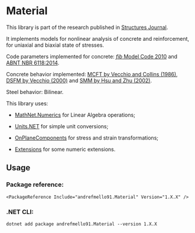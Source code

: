 # Material
This library is part of the research published in [Structures Journal](https://authors.elsevier.com/a/1e1Wj8MoIGt99M).

It implements models for nonlinear analysis of concrete and reinforcement, for uniaxial and biaxial state of stresses.

Code parameters implemented for concrete: [*fib* Model Code 2010](https://www.fib-international.org/publications/fib-bulletins/model-code-2010-final-draft,-volume-1-detail.html) and [ABNT NBR 6118:2014](https://www.abntcatalogo.com.br/norma.aspx?ID=317027).

Concrete behavior implemented: [MCFT by Vecchio and Collins (1986)](https://doi.org/10.14359/12115), [DSFM by Vecchio (2000)](https://doi.org/10.1061/(ASCE)0733-9445(2000)126:9(1070)) and [SMM by Hsu and Zhu (2002)](https://doi.org/10.14359/12115).

Steel behavior: Bilinear.

This library uses:

- [MathNet.Numerics](https://github.com/mathnet/mathnet-numerics) for Linear Algebra operations;

- [Units.NET](https://github.com/angularsen/UnitsNet) for simple unit conversions;

- [OnPlaneComponents](https://github.com/andrefmello91/On-Plane-Components) for stress and strain transformations;

- [Extensions](https://github.com/andrefmello91/Extensions) for some numeric extensions.

## Usage

### Package reference:

`<PackageReference Include="andrefmello91.Material" Version="1.X.X" />`

### .NET CLI:

`dotnet add package andrefmello91.Material --version 1.X.X`
